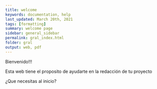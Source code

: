 ```yaml
---
title: welcome 
keywords: documentation, help
last_updated: March 20th, 2021
tags: [formatting]
summary: welcome page
sidebar: general_sidebar
permalink: gral_index.html
folder: gral
output: web, pdf
---
```


Bienvenido!!!

Esta web tiene el proposito de ayudarte en la redacción de tu proyecto

¿Que necesitas al inicio?


